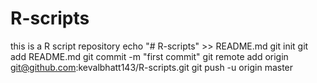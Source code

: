 # R-scripts
this is a R script repository
echo "# R-scripts" >> README.md
git init
git add README.md
git commit -m "first commit"
git remote add origin git@github.com:kevalbhatt143/R-scripts.git
git push -u origin master
